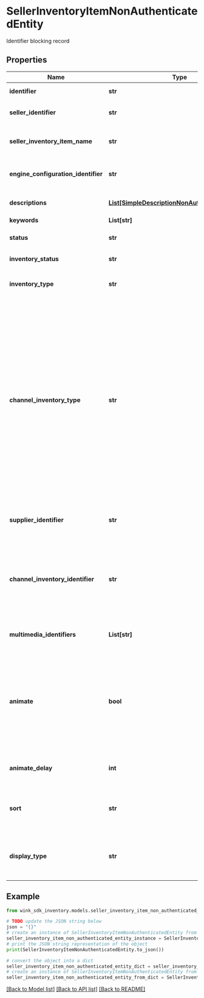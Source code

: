 # SellerInventoryItemNonAuthenticatedEntity

Identifier blocking record

## Properties

Name | Type | Description | Notes
------------ | ------------- | ------------- | -------------
**identifier** | **str** | Unique identifier | 
**seller_identifier** | **str** | Company / Owner identifier | 
**seller_inventory_item_name** | **str** | Descriptive name of this item for seller use | 
**engine_configuration_identifier** | **str** | Which configuration to use with this item | 
**descriptions** | [**List[SimpleDescriptionNonAuthenticatedEntity]**](SimpleDescriptionNonAuthenticatedEntity.md) | Title and description of blocking. | 
**keywords** | **List[str]** |  | 
**status** | **str** | Availability status | [default to 'ACTIVE']
**inventory_status** | **str** | Url sell status | 
**inventory_type** | **str** | The type of blocking being offer up for sale | 
**channel_inventory_type** | **str** | Channel blocking type is a subset of blocking type in that it does not include the &#x60;HOTEL&#x60; type. THe way it works is, as a seller you might want to sell a guest room but instead of showing the price of that guest room, you would like to display the best room type price for the property. | 
**supplier_identifier** | **str** | Supplier / Hotel identifier that owns this blocking. | 
**channel_inventory_identifier** | **str** | The channel blocking record identifier describing the relationship between supplier and seller. | 
**multimedia_identifiers** | **List[str]** | Reference identifiers to Cloudinary media assets | 
**animate** | **bool** | Create an animated gif instead of a list of images. Feature currently not available. Feel free to enable and it will become available at a later date. | [optional] [default to False]
**animate_delay** | **int** | Controls animation delay in milliseconds. | [optional] 
**sort** | **str** | The specific badge to display over the image on the Web Component. | [optional] 
**display_type** | **str** | Indicate which initial values to display first on the front-facing card | [default to 'NATIVE']

## Example

```python
from wink_sdk_inventory.models.seller_inventory_item_non_authenticated_entity import SellerInventoryItemNonAuthenticatedEntity

# TODO update the JSON string below
json = "{}"
# create an instance of SellerInventoryItemNonAuthenticatedEntity from a JSON string
seller_inventory_item_non_authenticated_entity_instance = SellerInventoryItemNonAuthenticatedEntity.from_json(json)
# print the JSON string representation of the object
print(SellerInventoryItemNonAuthenticatedEntity.to_json())

# convert the object into a dict
seller_inventory_item_non_authenticated_entity_dict = seller_inventory_item_non_authenticated_entity_instance.to_dict()
# create an instance of SellerInventoryItemNonAuthenticatedEntity from a dict
seller_inventory_item_non_authenticated_entity_from_dict = SellerInventoryItemNonAuthenticatedEntity.from_dict(seller_inventory_item_non_authenticated_entity_dict)
```
[[Back to Model list]](../README.md#documentation-for-models) [[Back to API list]](../README.md#documentation-for-api-endpoints) [[Back to README]](../README.md)


